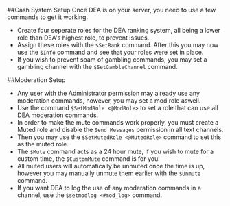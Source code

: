 ##Cash System Setup
Once DEA is on your server, you need to use a few commands to get it working.

* Create four seperate roles for the DEA ranking system, all being a lower role than DEA's highest role, to prevent issues.
* Assign these roles with the `$SetRank` command. After this you may now use the `$Info` command and see that your roles were set in place.
* If you wish to prevent spam of gambling commands, you may set a gambling channel with the `$SetGambleChannel` command.

##Moderation Setup
* Any user with the Administrator permission may already use any moderation commands, however, you may set a mod role aswell.
* Use the command `$SetModRole <@ModRole>` to set a role that can use all DEA moderation commands.
* In order to make the mute commands work properly, you must create a Muted role and disable the `Send Messages` permission in all text channels.
* Then you may use the `$SetMutedRole <@MutedRole>` command to set this as the muted role.
* The `$Mute` command acts as a 24 hour mute, if you wish to mute for a custom time, the `$CustomMute` command is for you!
* All muted users will automatically be unmuted once the time is up, however you may manually unmute them earlier with the `$Unmute` command.
* If you want DEA to log the use of any moderation commands in a channel, use the `$setmodlog <#mod_log>` command.